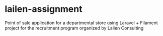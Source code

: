 # lailen-assignment
Point of sale application for a departmental store using Laravel + Filament project for the recruitment program organized by Lailen Consulting
